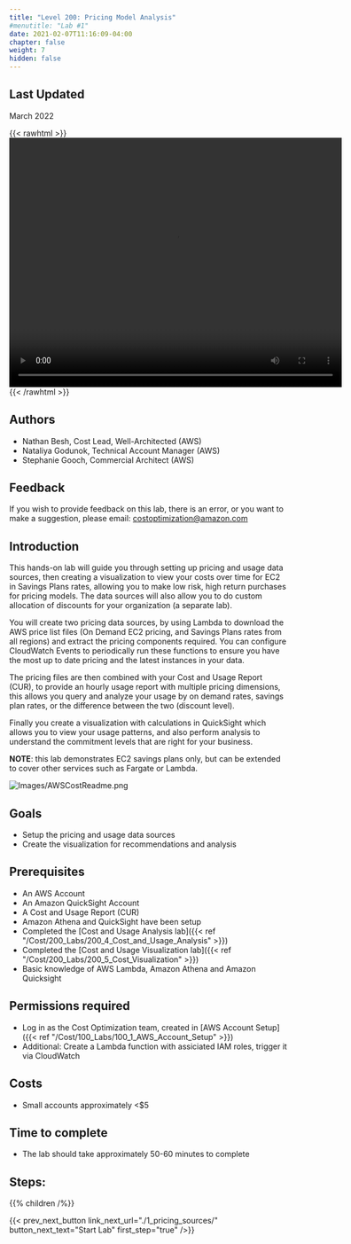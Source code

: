 ```yaml
---
title: "Level 200: Pricing Model Analysis"
#menutitle: "Lab #1"
date: 2021-02-07T11:16:09-04:00
chapter: false
weight: 7
hidden: false
---
```

## Last Updated
March 2022

{{< rawhtml >}}
<video width="600" height="450" controls>
  <source src="https://d3h9zoi3eqyz7s.cloudfront.net/Cost/Videos/PricingModelAnalysis.mp4" type="video/mp4">
  Your browser doesn't support video, or if you're on GitHub head to https://wellarchitectedlabs.com to watch the video.
</video>
{{< /rawhtml >}}


## Authors
- Nathan Besh, Cost Lead, Well-Architected (AWS)
- Nataliya Godunok, Technical Account Manager (AWS)
- Stephanie Gooch, Commercial Architect (AWS)

## Feedback
If you wish to provide feedback on this lab, there is an error, or you want to make a suggestion, please email: costoptimization@amazon.com

## Introduction
This hands-on lab will guide you through setting up pricing and usage data sources, then creating a visualization to view your costs over time for EC2 in Savings Plans rates, allowing you to make low risk, high return purchases for pricing models. The data sources will also allow you to do custom allocation of discounts for your organization (a separate lab).

You will create two pricing data sources, by using Lambda to download the AWS price list files (On Demand EC2 pricing, and Savings Plans rates from all regions) and extract the pricing components required. You can configure CloudWatch Events to periodically run these functions to ensure you have the most up to date pricing and the latest instances in your data.

The pricing files are then combined with your Cost and Usage Report (CUR), to provide an hourly usage report with multiple pricing dimensions, this allows you query and analyze your usage by on demand rates, savings plan rates, or the difference between the two (discount level).

Finally you create a visualization with calculations in QuickSight which allows you to view your usage patterns, and also perform analysis to understand the commitment levels that are right for your business.  

**NOTE**: this lab demonstrates EC2 savings plans only, but can be extended to cover other services such as Fargate or Lambda.


![Images/AWSCostReadme.png](/Cost/200_Pricing_Model_Analysis/Images/AWSCostReadme.png)

## Goals
- Setup the pricing and usage data sources
- Create the visualization for recommendations and analysis


## Prerequisites
- An AWS Account
- An Amazon QuickSight Account
- A Cost and Usage Report (CUR)
- Amazon Athena and QuickSight have been setup
- Completed the [Cost and Usage Analysis lab]({{< ref "/Cost/200_Labs/200_4_Cost_and_Usage_Analysis" >}})
- Completed the [Cost and Usage Visualization lab]({{< ref "/Cost/200_Labs/200_5_Cost_Visualization" >}})
- Basic knowledge of AWS Lambda, Amazon Athena and Amazon Quicksight


## Permissions required
- Log in as the Cost Optimization team, created in [AWS Account Setup]({{< ref "/Cost/100_Labs/100_1_AWS_Account_Setup" >}})
- Additional: Create a Lambda function with assiciated IAM roles, trigger it via CloudWatch


## Costs
- Small accounts approximately <$5

## Time to complete
- The lab should take approximately 50-60 minutes to complete

## Steps:
{{% children  /%}}

{{< prev_next_button link_next_url="./1_pricing_sources/" button_next_text="Start Lab" first_step="true" />}}